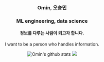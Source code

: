 <div align=center>
<h3>Omin, 오승민</h3>
<h3>ML engineering, data science</h3>
  
<h4>정보를 다루는 사람이 되고자 합니다.</h4>
<p>I want to be a person who handles information.</p>

![Omin's github stats](https://github-readme-stats.vercel.app/api?username=osmin625&show_icons=true)
<a href="https://solved.ac/osmin625" target="_blank"><img src="http://mazassumnida.wtf/api/v2/generate_badge?boj=osmin625"></a>
<!-- [![Top Langs](https://github-readme-stats.vercel.app/api/top-langs/?username=osmin625)](https://github.com/anuraghazra/github-readme-stats) -->
</div>
